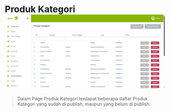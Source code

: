 # Produk Kategori ![](produk_kategori_cms.png)

> Dalam Page Produk Kategori terdapat beberapa daftar Produk Kategori yang sudah di publish, maupun yang belum di publish.